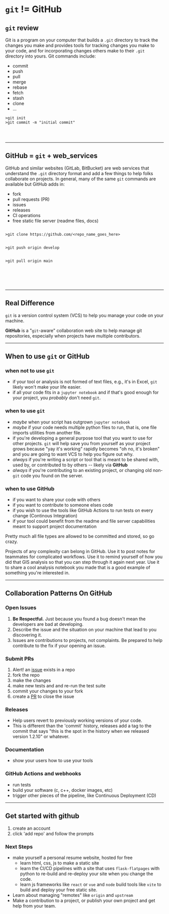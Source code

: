 

# `git` != **GitHub**

## `git` review

Git is a program on your computer that builds a `.git` directory to track the changes you make and provides tools for tracking changes you make to your code, and for incorporating changes others make to their `.git` directory into yours.
Git commands include:
- commit
- push
- pull
- merge
- rebase
- fetch
- stash
- clone
- ...
```
>git init
>git commit -m "initial commit"




```
--------------------------

## **GitHub** = `git` + web_services
GitHub and similar websites (GitLab, BitBucket) are web services that understand the `.git` directory format and add a few things to help folks collaborate on projects. 
In general, many of the same `git` commands are available but GitHub adds in:
- fork
- pull requests (PR)
- issues
- releases
- CI operations
- free static file server (readme files, docs)
```

>git clone https://github.com/<repo_name_goes_here>


>git push origin develop


>git pull origin main






```
--------------------------
## Real Difference

`git` is a version control system (VCS) to help you manage your code on your machine.

**GitHub** is a "`git`-aware" collaboration web site to help manage git repositories, especially when projects have multiple contributors. 


--------------------------

## When to use `git` or **GitHub**

### when not to use `git`
* if your tool or analysis is not formed of text files, e.g., it's in Excel, `git` likely won't make your life easier.
* if all your code fits in a `jupyter notebook` and if that's good enough for your project, you _probably_ don't need `git`.

### when to use `git`
* _maybe_ when your script has outgrown `jupyter notebook` 
* _maybe_ if your code needs multiple python files to run, that is, one file imports utilities from another file.
* if you're developing a general purpose tool that you want to use for other projects.
  `git` will help save you from yourself as your project grows because "yay it's working" rapidly becomes "oh no, it's broken" and you are going to want VCS to help you figure out why.
* _always_ if you're writing a script or tool that is meant to be shared with, used by, or contributed to by others -- likely via **GitHub**
* _always_ if you're contributing to an existing project, or changing old non-`git` code you found on the server.


### when to use **GitHub**
* if you want to share your code with others
* if you want to contribute to someone elses code
* if you wish to use the tools like GitHub Actions to run tests on every change (Continous Integration)
* if your tool could benefit from the readme and file server capabilities meant to support project documentation


Pretty much all file types are allowed to be committed and stored, so go crazy.

Projects of any complexity can belong in GitHub. 
Use it to post notes for teammates for complicated workflows. 
Use it to remind yourself of how you did that GIS analysis so that you can step through it again next year.
Use it to share a cool analysis notebook you made that is a good example of something you're interested in.


----------------

## Collaboration Patterns On **GitHub**

### Open Issues
  1. **Be Respectful.**
    Just because you found a bug doesn't mean the developers are bad at developing.
  2. Describe the issue and the situation on your machine that lead to you discovering it.
  3. Issues are contributions to projects, not complaints.
    Be prepared to help contribute to the fix if your opening an issue.

### Submit PRs
  1. Alert! an [issue](https://github.com/networkx/networkx/issues/3701) exists in a repo 
  2. fork the repo
  3. make the changes
  4. make new tests and and re-run the test suite
  5. commit your changes to your fork
  6. create a [PR](https://github.com/networkx/networkx/pull/3822) to close the issue

### Releases
  * Help users revert to previously working versions of your code.
  * This is different than the 'commit' history, releases add a tag to the commit that says "this is the spot in the history when we released version 1.2.10" or whatever.

### Documentation
  * show your users how to use your tools


### **GitHub** Actions and webhooks
  * run tests
  * build your software (c, c++, docker images, etc)
  * trigger other pieces of the pipeline, like Continuous Deployment (CD)


------------------------
## Get started with github
1. create an account
2. click 'add repo' and follow the prompts

### Next Steps
* make yourself a personal resume website, hosted for free
  * learn html, css, js to make a static site
  * learn the CI/CD pipelines with a site that uses `flask-flatpages` with python to re-build and re-deploy your site when you change the code.
  * learn js frameworks like `react` or `vue` and `node` build tools like `vite` to build and deploy your free static site.
* Learn about managing "remotes" like `origin` and `upstream`
* Make a contribution to a project, or publish your own project and get help from your team.